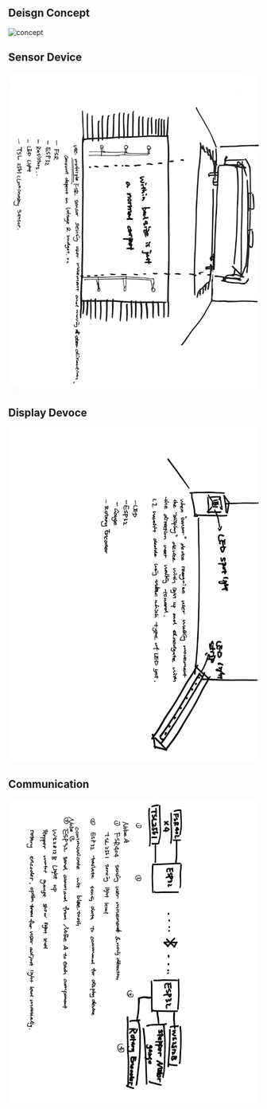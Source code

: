## Deisgn Concept
![concept](image/mypic.jpg)

## Sensor Device
![sensor](SensorDevice.jpg)

## Display Devoce
![display](DisplayDevice.jpg)

## Communication
![communication](Commmunication.jpg)
